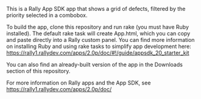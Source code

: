 This is a Rally App SDK app that shows a grid of defects, filtered by the priority selected in a combobox.

To build the app, clone this repository and run rake (you must have Ruby installed).  The default rake task will create App.html, which you can copy and paste directly into a Rally custom panel.  You can find more information on installing Ruby and using rake tasks to simplify app development here: https://rally1.rallydev.com/apps/2.0p/doc/#!/guide/appsdk_20_starter_kit

You can also find an already-built version of the app in the Downloads section of this repository.

For more information on Rally apps and the App SDK, see https://rally1.rallydev.com/apps/2.0p/doc/
